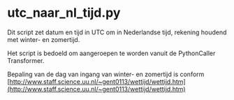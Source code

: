 # utc_naar_nl_tijd.py


Dit script zet datum en tijd in UTC om in Nederlandse tijd, rekening houdend met winter- en zomertijd. 

Het script is bedoeld om aangeroepen te worden vanuit de PythonCaller Transformer. 

Bepaling van de dag van ingang van winter- en zomertijd is conform [http://www.staff.science.uu.nl/~gent0113/wettijd/wettijd.htm](http://www.staff.science.uu.nl/~gent0113/wettijd/wettijd.htm)
